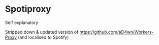 # Spotiproxy

Self explanatory

Stripped down & updated version of https://github.com/aD4wn/Workers-Proxy (and localised to Spotify)
